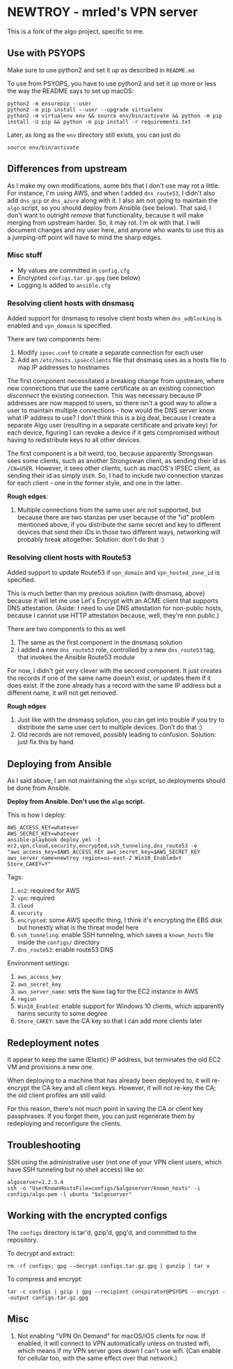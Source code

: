 # NEWTROY - mrled's VPN server

This is a fork of the algo project, specific to me.

## Use with PSYOPS

Make sure to use python2 and set it up as described in `README.md`

To use from PSYOPS, you have to use python2 and set it up more or less the way the README says to set up macOS:

    python2 -m ensurepip --user
    python2 -m pip install --user --upgrade virtualenv
    python2 -m virtualenv env && source env/bin/activate && python -m pip install -U pip && python -m pip install -r requirements.txt

Later, as long as the `env` directory still exists, you can just do

    source env/bin/activate

## Differences from upstream

As I make my own modifications, some bits that I don't use may rot a little.
For instance, I'm using AWS, and when I added `dns_route53`, I didn't also add `dns_gcp` or `dns_azure` along with it.
I also am not going to maintain the `algo` script, so you should deploy from Ansible (see below).
That said, I don't want to outright _remove_ that functionality, because it will make merging from upstream harder.
So, it may rot. I'm ok with that.
I will document changes and my user here, and anyone who wants to use this as a jumping-off point will have to mind the sharp edges.

### Misc stuff

- My values are committed in `config.cfg`
- Encrypted `configs.tar.gz.gpg` (see below)
- Logging is added to `ansible.cfg`

### Resolving client hosts with dnsmasq

Added support for dnsmasq to resolve client hosts when `dns_adblocking` is enabled and `vpn_domain` is specified.

There are two components here:

1. Modify `ipsec.conf` to create a separate connection for each user
2. Add an `/etc/hosts.ipsecclients` file that dnsmasq uses as a hosts file to map IP addresses to hostnames

The first component necessitated a breaking change from upstream, where new connections that use the same certificate as an existing connection _disconnect_ the existing connection.
This was necessary because IP addresses are now mapped to users, so there isn't a good way to allow a user to maintain multiple connections - how would the DNS server know what IP address to use?
I don't think this is a big deal, because I create a separate Algo user (resulting in a separate certificate and private key) for each device, figuring I can revoke a device if it gets compromised without having to redistribute keys to all other devices.

The first component is a bit weird, too, because apparently Strongswan sees some clients, such as another Strongswan client, as sending their id as `/CN=USER`.
However, it sees other clients, such as macOS's IPSEC client, as sending their id as simply `USER`.
So, I had to include *two* connection stanzas for each client - one in the former style, and one in the latter.

**Rough edges**:

1. Multiple connections from the same user are not supported, but because there are two stanzas per user because of the "id" problem mentioned above, if you distribute the same secret and key to different devices that send their IDs in those two different ways, networking will probably break altogether. Solution: don't do that :)

### Resolving client hosts with Route53

Added support to update Route53 if `vpn_domain` and `vpn_hosted_zone_id` is specified.

This is much better than my previous solution (with dnsmasq, above) because it will let me use Let's Encrypt with an ACME client that supports DNS attestation.
(Aside: I need to use DNS attestation for non-public hosts, because I cannot use HTTP attestation because, well, they're non public.)

There are two components to this as well

1. The same as the first component in the dnsmasq solution
2. I added a new `dns_route53` role, controlled by a new `dns_route53` tag, that invokes the Ansible Route53 module

For now, I didn't get very clever with the second component.
It just creates the records if one of the same name doesn't exist, or updates them if it does exist.
If the zone already has a record with the same IP address but a different name, it will not get removed.

**Rough edges**

1. Just like with the dnsmasq solution, you can get into trouble if you try to distribute the same user cert to multiple devices. Don't do that :)
2. Old records are not removed, possibly leading to confusion. Solution: just fix this by hand

## Deploying from Ansible

As I said above, I am not maintaining the `algo` script, so deployments should be done from Ansible.

**Deploy from Ansible. Don't use the `algo` script.**

This is how I deploy:

    AWS_ACCESS_KEY=whatever
    AWS_SECRET_KEY=whatever
    ansible-playbook deploy.yml -t ec2,vpn,cloud,security,encrypted,ssh_tunneling,dns_route53 -e "aws_access_key=$AWS_ACCESS_KEY aws_secret_key=$AWS_SECRET_KEY aws_server_name=newtroy region=us-east-2 Win10_Enabled=Y Store_CAKEY=Y"

Tags:

1. `ec2`: required for AWS
2. `vpn`: required
3. `cloud`
4. `security`
5. `encrypted`: some AWS specific thing, I think it's encrypting the EBS disk but honestly what is the threat model here
6. `ssh_tunneling`: enable SSH tunneling, which saves a `known_hosts` file inside the `configs/` directory
6. `dns_route53`: enable route53 DNS

Environment settings:

1. `aws_access_key`
2. `aws_secret_key`
3. `aws_server_name`: sets the `Name` tag for the EC2 instance in AWS
4. `region`
5. `Win10_Enabled`: enable support for Windows 10 clients, which apparently harms security to some degree
6. `Store_CAKEY`: save the CA key so that I can add more clients later

## Redeployment notes

It appear to keep the same (Elastic) IP address, but terminates the old EC2 VM and provisions a new one.

When deploying to a machine that has already been deployed to, it will re-encrypt the CA key and all client keys. However, it will not re-key the CA; the old client profiles are still valid.

For this reason, there's not much point in saving the CA or client key passphrases. If you forget them, you can just regenerate them by redeploying and reconfigure the clients.

## Troubleshooting

SSH using the administrative user (not one of your VPN client users, which have SSH tunneling but no shell access) like so:

    algoserver=1.2.3.4
    ssh -o "UserKnownHostsFile=configs/$algoserver/known_hosts" -i configs/algo.pem -l ubuntu "$algoserver"

## Working with the encrypted configs

The `configs` directory is tar'd, gzip'd, gpg'd, and committed to the repository.

To decrypt and extract:

    rm -rf configs; gpg --decrypt configs.tar.gz.gpg | gunzip | tar x

To compress and encrypt:

    tar -c configs | gzip | gpg --recipient conspirator@PSYOPS --encrypt --output configs.tar.gz.gpg

## Misc

1. Not enabling "VPN On Demand" for macOS/iOS clients for now. If enabled, it will connect to VPN automatically unless on trusted wifi, which means if my VPN server goes down I can't use wifi. (Can enable for cellular too, with the same effect over that network.)
